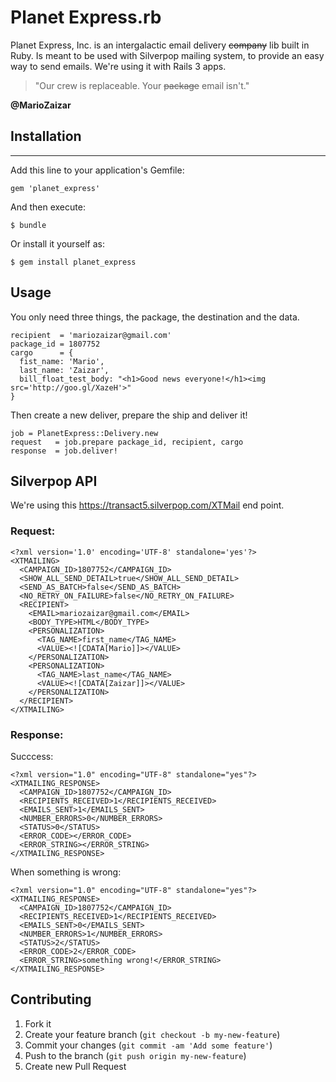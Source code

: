 Planet Express.rb
=================

Planet Express, Inc. is an intergalactic email delivery <strike>company</strike>
lib built in Ruby. Is meant to be used with Silverpop mailing system, to provide
an easy way to send emails. We're using it with Rails 3 apps.

> "Our crew is replaceable. Your <strike>package</strike> email isn't."

**@MarioZaizar**

## Installation
---------------

Add this line to your application's Gemfile:

```
gem 'planet_express'
```

And then execute:

```
$ bundle
```

Or install it yourself as:

```
$ gem install planet_express
```

Usage
-----

You only need three things, the package, the destination and the data.

```
recipient  = 'mariozaizar@gmail.com'
package_id = 1807752
cargo      = {
  fist_name: 'Mario',
  last_name: 'Zaizar',
  bill_float_test_body: "<h1>Good news everyone!</h1><img src='http://goo.gl/XazeH'>"
}
```

Then create a new deliver, prepare the ship and deliver it!

```
job = PlanetExpress::Delivery.new
request   = job.prepare package_id, recipient, cargo
response  = job.deliver!
```

Silverpop API
-------------

We're using this <https://transact5.silverpop.com/XTMail> end point.

### Request:

```
<?xml version='1.0' encoding='UTF-8' standalone='yes'?>
<XTMAILING>
  <CAMPAIGN_ID>1807752</CAMPAIGN_ID>
  <SHOW_ALL_SEND_DETAIL>true</SHOW_ALL_SEND_DETAIL>
  <SEND_AS_BATCH>false</SEND_AS_BATCH>
  <NO_RETRY_ON_FAILURE>false</NO_RETRY_ON_FAILURE>
  <RECIPIENT>
    <EMAIL>mariozaizar@gmail.com</EMAIL>
    <BODY_TYPE>HTML</BODY_TYPE>
    <PERSONALIZATION>
      <TAG_NAME>first_name</TAG_NAME>
      <VALUE><![CDATA[Mario]]></VALUE>
    </PERSONALIZATION>
    <PERSONALIZATION>
      <TAG_NAME>last_name</TAG_NAME>
      <VALUE><![CDATA[Zaizar]]></VALUE>
    </PERSONALIZATION>
  </RECIPIENT>
</XTMAILING>
```

### Response:

Succcess:

```
<?xml version="1.0" encoding="UTF-8" standalone="yes"?>
<XTMAILING_RESPONSE>
  <CAMPAIGN_ID>1807752</CAMPAIGN_ID>
  <RECIPIENTS_RECEIVED>1</RECIPIENTS_RECEIVED>
  <EMAILS_SENT>1</EMAILS_SENT>
  <NUMBER_ERRORS>0</NUMBER_ERRORS>
  <STATUS>0</STATUS>
  <ERROR_CODE></ERROR_CODE>
  <ERROR_STRING></ERROR_STRING>
</XTMAILING_RESPONSE>
```

When something is wrong:

```
<?xml version="1.0" encoding="UTF-8" standalone="yes"?>
<XTMAILING_RESPONSE>
  <CAMPAIGN_ID>1807752</CAMPAIGN_ID>
  <RECIPIENTS_RECEIVED>1</RECIPIENTS_RECEIVED>
  <EMAILS_SENT>0</EMAILS_SENT>
  <NUMBER_ERRORS>1</NUMBER_ERRORS>
  <STATUS>2</STATUS>
  <ERROR_CODE>2</ERROR_CODE>
  <ERROR_STRING>something wrong!</ERROR_STRING>
</XTMAILING_RESPONSE>
```

Contributing
------------

1. Fork it
2. Create your feature branch (`git checkout -b my-new-feature`)
3. Commit your changes (`git commit -am 'Add some feature'`)
4. Push to the branch (`git push origin my-new-feature`)
5. Create new Pull Request
